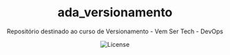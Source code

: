 <h1 align="center"> ada_versionamento </h1>

<p align="center">
  Repositório destinado ao curso de Versionamento - Vem Ser Tech - DevOps
</p>

<p align="center">
  <img alt="License" src="https://img.shields.io/badge/License-MIT-green.svg">
</p>


